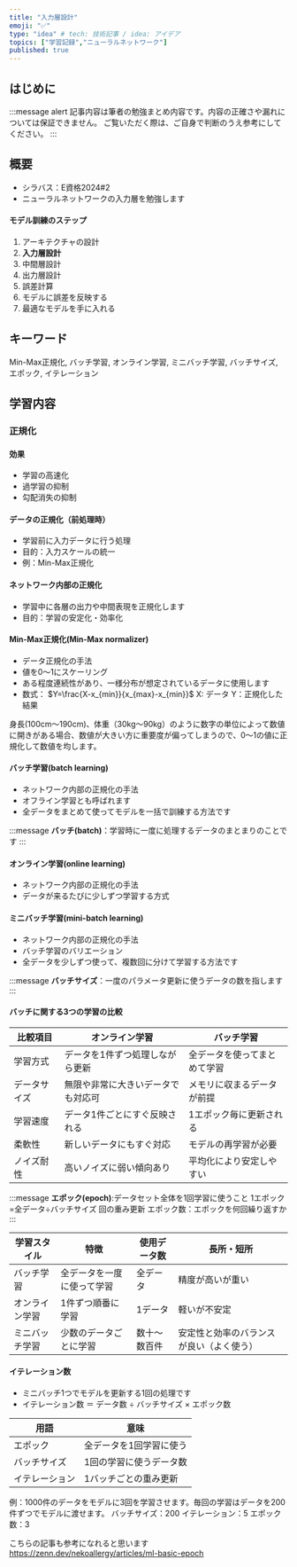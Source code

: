 ```yaml
---
title: "入力層設計"
emoji: "✅"
type: "idea" # tech: 技術記事 / idea: アイデア
topics: ["学習記録","ニューラルネットワーク"]
published: true
---
```


## はじめに
:::message alert
記事内容は筆者の勉強まとめ内容です。内容の正確さや漏れについては保証できません。
ご覧いただく際は、ご自身で判断のうえ参考にしてください。
:::


## 概要
- シラバス：E資格2024#2
- ニューラルネットワークの入力層を勉強します

#### モデル訓練のステップ
1. アーキテクチャの設計
2. **入力層設計**
3. 中間層設計
4. 出力層設計
5. 誤差計算
6. モデルに誤差を反映する
7. 最適なモデルを手に入れる

## キーワード
Min-Max正規化, バッチ学習, オンライン学習, ミニバッチ学習,
バッチサイズ, エポック, イテレーション

## 学習内容


### 正規化
#### 効果
- 学習の高速化
- 過学習の抑制
- 勾配消失の抑制

#### データの正規化（前処理時）
- 学習前に入力データに行う処理
- 目的：入力スケールの統一
- 例：Min-Max正規化

#### ネットワーク内部の正規化
- 学習中に各層の出力や中間表現を正規化します
- 目的：学習の安定化・効率化



#### Min-Max正規化(Min-Max normalizer)
- データ正規化の手法
- 値を0～1にスケーリング
- ある程度連続性があり、一様分布が想定されているデータに使用します
- 数式： $Y=\frac{X-x_{min}}{x_{max}-x_{min}}$
X: データ
Y：正規化した結果

身長(100cm～190cm)、体重（30kg～90kg）のように数字の単位によって数値に開きがある場合、数値が大きい方に重要度が偏ってしまうので、0～1の値に正規化して数値を均します。

#### バッチ学習(batch learning)
- ネットワーク内部の正規化の手法
- オフライン学習とも呼ばれます
- 全データをまとめて使ってモデルを一括で訓練する方法です

:::message
**バッチ(batch)**：学習時に一度に処理するデータのまとまりのことです
:::

#### オンライン学習(online learning)
- ネットワーク内部の正規化の手法
- データが来るたびに少しずつ学習する方式

#### ミニバッチ学習(mini-batch learning)
- ネットワーク内部の正規化の手法
- バッチ学習のバリエーション
- 全データを少しずつ使って、複数回に分けて学習する方法です

:::message
**バッチサイズ**：一度のパラメータ更新に使うデータの数を指します
:::

#### バッチに関する3つの学習の比較

| 比較項目   | オンライン学習           | バッチ学習 |
| ------ | ----------------- | -------------- |
| 学習方式   | データを1件ずつ処理しながら更新  | 全データを使ってまとめて学習 |
| データサイズ | 無限や非常に大きいデータでも対応可 | メモリに収まるデータが前提  |
| 学習速度   | データ1件ごとにすぐ反映される   | 1エポック毎に更新される   |
| 柔軟性    | 新しいデータにもすぐ対応      | モデルの再学習が必要     |
| ノイズ耐性  | 高いノイズに弱い傾向あり      | 平均化により安定しやすい   |

:::message
**エポック(epoch)**:データセット全体を1回学習に使うこと
1エポック=全データ÷バッチサイズ 回の重み更新
エポック数：エポックを何回繰り返すか
:::



| 学習スタイル                           | 特徴            | 使用データ数 | 長所・短所                |
| -------------------------------- | ------------- | ------ | -------------------- |
| バッチ学習        | 全データを一度に使って学習 | 全データ   | 精度が高いが重い             |
| オンライン学習     | 1件ずつ順番に学習     | 1データ   | 軽いが不安定               |
| ミニバッチ学習 | 少数のデータごとに学習   | 数十～数百件 | 安定性と効率のバランスが良い（よく使う） |


#### イテレーション数
- ミニバッチ1つでモデルを更新する1回の処理です
- イテレーション数 ＝ データ数 ÷ バッチサイズ × エポック数

| 用語          | 意味           |
| ----------- | ------------ |
| エポック    | 全データを1回学習に使う |
| バッチサイズ  | 1回の学習に使うデータ数 |
| イテレーション | 1バッチごとの重み更新  |


例：1000件のデータをモデルに3回を学習させます。毎回の学習はデータを200件ずつでモデルに渡せます。
バッチサイズ：200
イテレーション：5
エポック数：3

こちらの記事も参考になれると思います
https://zenn.dev/nekoallergy/articles/ml-basic-epoch